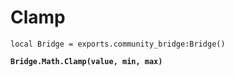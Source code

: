 # Clamp



<pre class="language-lua"><code class="lang-lua">local Bridge = exports.community_bridge:Bridge()

<strong>Bridge.Math.Clamp(value, min, max)
</strong>

</code></pre>
